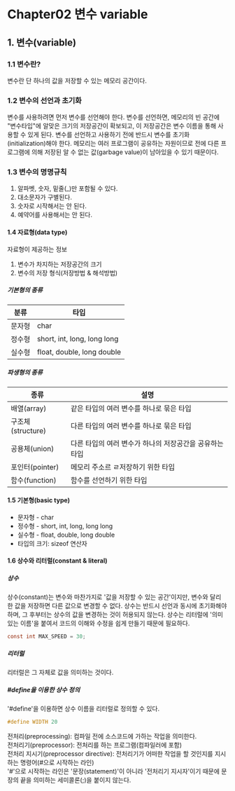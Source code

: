 # Chapter02 변수 variable
## 1. 변수(variable)
### 1.1 변수란?
변수란 단 하나의 값을 저장할 수 있는 메모리 공간이다.
### 1.2 변수의 선언과 초기화
변수를 사용하려면 먼저 변수를 선언해야 한다. 변수를 선언하면, 메모리의 빈 공간에 "변수타입"에 알맞은 크기의 저장공간이 확보되고, 이 저장공간은 변수 이름을 통해 사용할 수 있게 된다.
변수를 선언하고 사용하기 전에 반드시 변수를 초기화(initialization)해야 한다.
메모리는 여러 프로그램이 공유하는 자원이므로 전에 다른 프로그램에 의해 저장된 알 수 없는 값(garbage value)이 남아있을 수 있기 때문이다.
### 1.3 변수의 명명규칙
1. 알파벳, 숫자, 밑줄(_)만 포함될 수 있다.
2. 대소문자가 구별된다.
3. 숫자로 시작해서는 안 된다.
4. 예약어를 사용해서는 안 된다.
#### 1.4 자료형(data type)
자료형이 제공하는 정보
1. 변수가 차지하는 저장공간의 크기
2. 변수의 저장 형식(저장방법 & 해석방법)

##### 기본형의 종류
|분류|타입|
|---|---|
|문자형|char|
|정수형|short, int, long, long long|
|실수형|float, double, long double|

##### 파생형의 종류
|종류|설명|
|---|---|
|배열(array)|같은 타입의 여러 변수를 하나로 묶은 타입|
|구조체(structure)|다른 타입의 여러 변수를 하나로 묶은 타입|
|공용체(union)|다른 타입의 여러 변수가 하나의 저장공간을 공유하는 타입|
|포인터(pointer)|메모리 주소르 ㄹ저장하기 위한 타입|
|함수(function)|함수를 선언하기 위한 타입|

#### 1.5 기본형(basic type)
- 문자형 - char
- 정수형 - short, int, long, long long
- 실수형 - float, double, long double
- 타입의 크기: sizeof 연산자

#### 1.6 상수와 리터럴(constant & literal)
##### 상수
상수(constant)는 변수와 마찬가지로 '값을 저장할 수 있는 공간'이지만, 변수와 달리 한 값을 저장하면 다른 값으로 변경할 수 없다.
상수는 반드시 선언과 동시에 초기화해야 하며, 그 후부터는 상수의 값을 변경하는 것이 허용되지 않는다.
상수는 리터럴에 '의미있는 이름'을 붙여서 코드의 이해와 수정을 쉽게 만들기 때문에 필요하다. 
```C
const int MAX_SPEED = 30;
```
##### 리터럴
리터럴은 그 자체로 값을 의미하는 것이다.

##### #define을 이용한 상수 정의
'#define'을 이용하면 상수 이름을 리터럴로 정의할 수 있다.
```C
#define WIDTH 20
```

전처리(preprocessing): 컴파일 전에 소스코드에 가하는 작업을 의미한다.<br>
전처리기(preprocessor): 전처리를 하는 프로그램(컴파일러에 포함)<br>
전처리 지시기(preprocessor directive): 전처리기가 어떠한 작업을 할 것인지를 지시하는 명령어(#으로 시작하는 라인)<br>
'#'으로 시작하는 라인은 '문장(statement)'이 아니라 '전처리기 지시자'이기 때문에 문장의 끝을 의미하는 세미콜론(;)을 붙이지 않는다. 
